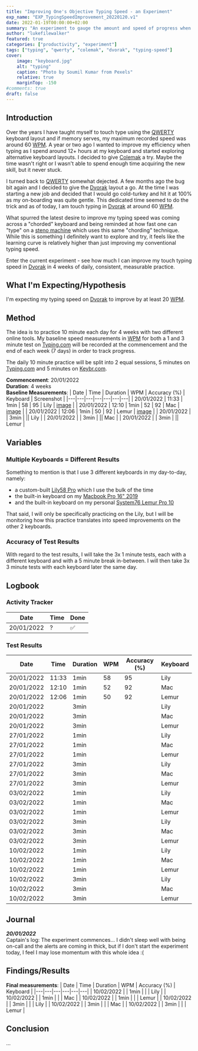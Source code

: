 ```yaml
---
title: "Improving One's Objective Typing Speed - an Experiment"
exp_name: "EXP_TypingSpeedImprovement_20220120.v1"
date: 2022-01-19T00:00:00+02:00
summary: "An experiment to gauge the amount and speed of progress when attempting to deliberately increase one's typing speed."
author: "lukefilewalker"
featured: true
categories: ["productivity", "experiment"]
tags: ["typing", "qwerty", "colemak", "dvorak", "typing-speed"]
cover:
    image: "keyboard.jpg"
    alt: "typing"
    caption: "Photo by Soumil Kumar from Pexels"
    relative: true
    marginTop: -150
#comments: true
draft: false
---
```


## Introduction

Over the years I have taught myself to touch type using the [QWERTY](https://en.wikipedia.org/wiki/QWERTY "QWERTY") keyboard layout and if memory serves, my maximum recorded speed was around 60 [WPM](/ "Words Per Minute"). A year or two ago I wanted to improve my efficiency when typing as I spend around 12+ hours at my keyboard and started exploring alternative keyboard layouts. I decided to give [Colemak](https://en.wikipedia.org/wiki/Colemak "Colemak") a try. Maybe the time wasn't right or I wasn't able to spend enough time acquiring the new skill, but it never stuck.

I turned back to [QWERTY](https://en.wikipedia.org/wiki/QWERTY "QWERTY") somewhat dejected. A few months ago the bug bit again and I decided to give the [Dvorak](https://en.wikipedia.org/wiki/Dvorak_keyboard_layout "Dvorak") layout a go. At the time I was starting a new job and decided that I would go cold-turkey and hit it at 100% as my on-boarding was quite gentle. This dedicated time seemed to do the trick and as of today, I am touch typing in [Dvorak](https://en.wikipedia.org/wiki/Dvorak_keyboard_layout "Dvorak") at around 60 [WPM](/ "Words Per Minute").

What spurred the latest desire to improve my typing speed was coming across a "chorded" keyboard and being reminded at how fast one can "type" on a [steno machine](https://en.wikipedia.org/wiki/Stenotype) which uses this same "chording" technique. While this is something I definitely want to explore and try, it feels like the learning curve is relatively higher than just improving my conventional typing speed.

Enter the current experiment - see how much I can improve my touch typing speed in [Dvorak](https://en.wikipedia.org/wiki/Dvorak_keyboard_layout "Dvorak") in 4 weeks of daily, consistent, measurable practice.

## What I'm Expecting/Hypothesis

I'm expecting my typing speed on [Dvorak](https://en.wikipedia.org/wiki/Dvorak_keyboard_layout "Dvorak") to improve by at least 20 [WPM](/ "Words Per Minute").

## Method

The idea is to practice 10 minute each day for 4 weeks with two different online tools. My baseline speed measurements in [WPM](/ "Words Per Minute") for both a 1 and 3 minute test on [Typing.com](https://typing.com) will be recorded at the commencement and the end of each week (7 days) in order to track progress.

The daily 10 minute practice will be split into 2 equal sessions, 5 minutes on [Typing.com](https://typing.com) and 5 minutes on [Keybr.com](https://www.keybr.com/).

**Commencement**: 20/01/2022  
**Duration**: 4 weeks  
**Baseline Measurements**:
| Date | Time | Duration | WPM | Accuracy (%) | Keyboard | Screenshot |
|---|---|---|---|---|---|---|
| 20/01/2022 | 11:33 | 1min | 58 | 95 | Lily | [image](./typing-test_lily_20012022.11:33.png) |
| 20/01/2022 | 12:10 | 1min | 52 | 92 | Mac | [image](./typing-test_mac_20012022.12:10.png) |
| 20/01/2022 | 12:06 | 1min | 50 | 92 | Lemur | [image](./typing-test_lemur_20012022.12:06.png) |
| 20/01/2022 | | 3min | || Lily |
| 20/01/2022 | | 3min | || Mac |
| 20/01/2022 | | 3min | || Lemur |

## Variables

### Multiple Keyboards = Different Results

Something to mention is that I use 3 different keyboards in my day-to-day, namely:
- a custom-built [Lily58 Pro](https://keyn.co.za/product/lily58pro/) which I use the bulk of the time
- the built-in keyboard on my [Macbook Pro 16" 2019](https://support.apple.com/kb/SP809?locale=en_US)
- and the built-in keyboard on my personal [System76 Lemur Pro 10](https://tech-docs.system76.com/models/lemp10/README.html)

That said, I will only be specifically practicing on the Lily, but I will be monitoring how this practice translates into speed improvements on the other 2 keyboards.

### Accuracy of Test Results

With regard to the test results, I will take the 3x 1 minute tests, each with a different keyboard and with a 5 minute break in-between. I will then take 3x 3 minute tests with each keyboard later the same day.

## Logbook

### Activity Tracker

| Date | Time | Done |
|---|---|---|
| 20/01/2022 | ? | ✅ |

### Test Results

| Date | Time | Duration | WPM | Accuracy (%) | Keyboard |
|---|---|---|---|---|---|
| 20/01/2022 | 11:33 | 1min | 58 | 95 | Lily |
| 20/01/2022 | 12:10 | 1min | 52 | 92 | Mac |
| 20/01/2022 | 12:06 | 1min | 50 | 92 | Lemur |
| 20/01/2022 | | 3min | || Lily |
| 20/01/2022 | | 3min | || Mac |
| 20/01/2022 | | 3min | || Lemur |
| 27/01/2022 | | 1min | || Lily |
| 27/01/2022 | | 1min | || Mac |
| 27/01/2022 | | 1min | || Lemur |
| 27/01/2022 | | 3min | || Lily |
| 27/01/2022 | | 3min | || Mac |
| 27/01/2022 | | 3min | || Lemur |
| 03/02/2022 | | 1min | || Lily |
| 03/02/2022 | | 1min | || Mac |
| 03/02/2022 | | 1min | || Lemur |
| 03/02/2022 | | 3min | || Lily |
| 03/02/2022 | | 3min | || Mac |
| 03/02/2022 | | 3min | || Lemur |
| 10/02/2022 | | 1min | || Lily |
| 10/02/2022 | | 1min | || Mac |
| 10/02/2022 | | 1min | || Lemur |
| 10/02/2022 | | 3min | || Lily |
| 10/02/2022 | | 3min | || Mac |
| 10/02/2022 | | 3min | || Lemur |

## Journal

*__20/01/2022__*  
Captain's log: The experiment commences... I didn't sleep well with being on-call and the alerts are coming in thick, but if I don't start the experiment today, I feel I may lose momentum with this whole idea :(

## Findings/Results

**Final measurements**:
| Date | Time | Duration | WPM | Accuracy (%) | Keyboard |
|---|---|---|---|---|---|
| 10/02/2022 | | 1min | | | Lily |
| 10/02/2022 | | 1min | | | Mac |
| 10/02/2022 | | 1min | | | Lemur |
| 10/02/2022 | | 3min | | | Lily |
| 10/02/2022 | | 3min | | | Mac |
| 10/02/2022 | | 3min | | | Lemur |

## Conclusion

...

